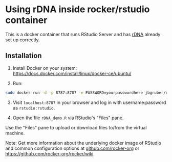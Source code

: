 # Using rDNA inside rocker/rstudio container

This is a docker container that runs RStudio Server and has [rDNA](https://github.com/leifeld/dna) already set up 
correctly.

## Installation

1. Install Docker on your system: <https://docs.docker.com/install/linux/docker-ce/ubuntu/>

2. Run:

```bash
sudo docker run -d -p 8787:8787 -e PASSWORD=yourpasswordhere jbgruber/rdna
```

3. Visit `localhost:8787` in your browser and log in with username:password 
as `rstudio:rstudio`.

4. Open the file `rDNA_demo.R` via RStudio's "Files" pane.

Use the "Files" pane to upload or download files to/from the virtual machine.

Note: Get more information about the underlying docker image of RStudio and 
common configuration options at
[github.com/rocker-org](https://github.com/rocker-org/rocker-versioned/tree/master/rstudio) or 
<https://github.com/rocker-org/rocker/wiki>.
